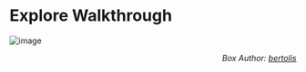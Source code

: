 # Explore Walkthrough
![image](https://user-images.githubusercontent.com/50168261/138621406-538ee1f4-cd1d-4ae9-a012-78f117f31f58.png)
<!DOCTYPE HTML PUBLIC "-//W3C//DTD HTML 4.01//EN" "https://www.hackthebox.eu/home/users/profile/27897">
<div align="right">
  <i>Box Author:
    <a href="URL">bertolis</a>
  </i/div>
